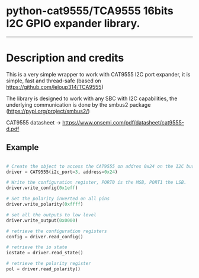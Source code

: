 # python-cat9555/TCA9555 16bits I2C GPIO expander library.

***

# Description and credits

This is a very simple wrapper to work with CAT9555 I2C port expander, it is simple, fast and thread-safe (based on https://github.com/leloup314/TCA9555)

The library is designed to work with any SBC with I2C capabilities, the underlying communication is done by the smbus2 package (https://pypi.org/project/smbus2/)

CAT9555 datasheet -> https://www.onsemi.com/pdf/datasheet/cat9555-d.pdf

## Example

```python

# Create the object to access the CAT9555 on addres 0x24 on the I2C bus with ID 3
driver = CAT9555(i2c_port=3, address=0x24)

# Write the configuration register, PORT0 is the MSB, PORT1 the LSB.
driver.write_config(0x1eff)

# Set the polarity inverted on all pins
driver.write_polarity(0xffff)

# set all the outputs to low level
driver.write_output(0x0000)

# retrieve the configuration registers
config = driver.read_config()

# retrieve the io state
iostate = driver.read_state()

# retrieve the polarity register
pol = driver.read_polarity()
```

